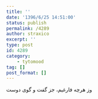 ```yaml
---
title: ''
date: '1396/6/25 14:51:00'
status: publish
permalink: /4289
author: straxico
excerpt: ''
type: post
id: 4289
category:
    - tytomood
tag: []
post_format: []
---
```

وز هرچه فارغیم، جز گفت و گوی دوست